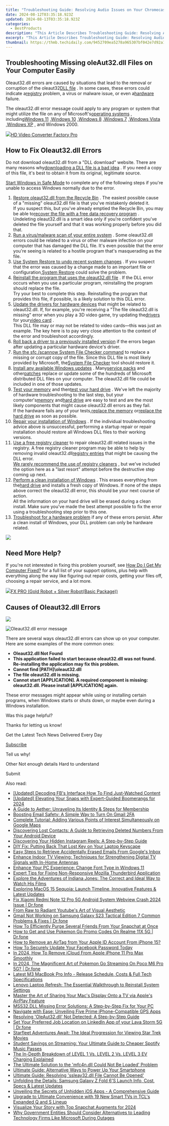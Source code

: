```yaml
---
title: "Troubleshooting Guide: Resolving Audio Issues on Your Chromecast"
date: 2024-08-12T03:35:18.923Z
updated: 2024-08-13T03:35:18.923Z
categories:
  - BestProducts
description: "This Article Describes Troubleshooting Guide: Resolving Audio Issues on Your Chromecast"
excerpt: "This Article Describes Troubleshooting Guide: Resolving Audio Issues on Your Chromecast"
thumbnail: https://thmb.techidaily.com/9452709ea5278a965307bf042e7d92a12b881e1c879f75105867000ed51ea454.jpg
---
```


## Troubleshooting Missing oleAut32.dll Files on Your Computer Easily
 Oleaut32.dll errors are caused by situations that lead to the removal or corruption of the oleaut32[DLL file](https://www.lifewire.com/what-is-a-dll-file-2625852) . In some cases, these errors could indicate a[registry](https://www.lifewire.com/windows-registry-2625992) problem, a virus or malware issue, or even a[hardware](https://www.lifewire.com/computer-hardware-2625895) failure.

 The oleaut32.dll error message could apply to any program or system that might utilize the file on any of Microsoft's[operating systems](https://www.lifewire.com/operating-systems-2625912) , including[Windows 11](https://www.lifewire.com/windows-11-5188930) ,[Windows 10](https://www.lifewire.com/windows-10-2626217) ,[Windows 8](https://www.lifewire.com/windows-8-2626235) ,[Windows 7](https://www.lifewire.com/windows-7-2626265) ,[Windows Vista](https://www.lifewire.com/windows-vista-2626311) ,[Windows XP](https://www.lifewire.com/windows-xp-2626354) , and Windows 2000.

<!-- affiliate ads begin -->
<a href="https://secure.2checkout.com/order/checkout.php?PRODS=4537546&QTY=1&AFFILIATE=108875&CART=1"><img src="https://secure.avangate.com/images/merchant/4b0a0290ad7df100b77e86839989a75e/products/7_copy_2_2_hdpro.png" border="0">HD Video Converter Factory Pro</a>
<!-- affiliate ads end -->
## How to Fix Oleaut32.dll Errors

 Do not download oleaut32.dll from a "DLL download" website. There are many reasons why[downloading a DLL file is a bad idea](https://www.lifewire.com/important-reasons-not-to-download-dll-files-2624455) . If you need a copy of this file, it's best to obtain it from its original, legitimate source.

[Start Windows in Safe Mode](https://www.lifewire.com/how-do-i-start-windows-in-safe-mode-2624480) to complete any of the following steps if you're unable to access Windows normally due to the error.

1. [Restore oleaut32.dll from the Recycle Bin](https://www.lifewire.com/how-to-restore-deleted-files-from-the-recycle-bin-2624515) . The easiest possible cause of a "missing" oleaut32.dll file is that you've mistakenly deleted it.  
 If you suspect this, but you've already emptied the Recycle Bin, you may be able to[recover the file with a free data recovery program](https://www.lifewire.com/free-data-recovery-software-tools-2622893) .  
 Undeleting oleaut32.dll is a smart idea only if you're confident you've deleted the file yourself and that it was working properly before you did that.
2. [Run a virus/malware scan of your entire system](https://www.lifewire.com/properly-scan-your-computer-for-viruses-and-other-malware-2624526) . Some oleaut32.dll errors could be related to a virus or other malware infection on your computer that has damaged the DLL file. It's even possible that the error you're seeing is related to a hostile program that's masquerading as the file.
3. [Use System Restore to undo recent system changes](https://www.lifewire.com/how-to-use-system-restore-in-windows-2626131) . If you suspect that the error was caused by a change made to an important file or configuration,[System Restore](https://www.lifewire.com/what-is-system-restore-2626022) could solve the problem.
4. [Reinstall the program that uses the oleaut32.dll file](https://www.lifewire.com/what-is-the-proper-way-to-reinstall-a-software-program-2624478) . If the DLL error occurs when you use a particular program, reinstalling the program should replace the file.​  
 Try your best to complete this step. Reinstalling the program that provides this file, if possible, is a likely solution to this DLL error.
5. [Update the drivers for hardware devices](https://www.lifewire.com/how-to-update-drivers-in-windows-2619214) that might be related to oleaut32.dll. If, for example, you're receiving a "The file oleaut32.dll is missing" error when you play a 3D video game, try updating the[drivers](https://www.lifewire.com/what-is-a-device-driver-2625796) for your[video card](https://www.lifewire.com/what-is-a-video-card-2618161) .​  
 This DLL file may or may not be related to video cards—this was just an example. The key here is to pay very close attention to the context of the error and troubleshoot accordingly.
6. [Roll back a driver to a previously installed version](https://www.lifewire.com/how-to-roll-back-a-driver-in-windows-2619217) if the errors began after updating a particular hardware device's driver.
7. [Run the sfc /scannow System File Checker command](https://www.lifewire.com/how-to-use-sfc-scannow-to-repair-windows-system-files-2626161) to replace a missing or corrupt copy of the file. Since this DLL file is most likely provided by Microsoft, the[System File Checker](https://www.lifewire.com/sfc-command-system-file-checker-2626020) tool should restore it.
8. [Install any available Windows updates](https://www.lifewire.com/how-to-check-for-install-windows-updates-2624596) . Many[service packs](https://www.lifewire.com/what-is-a-service-pack-2626010) and other[patches](https://www.lifewire.com/what-is-a-patch-2625960) replace or update some of the hundreds of Microsoft distributed DLL files on your computer. The oleaut32.dll file could be included in one of those updates.
9. [Test your memory](https://www.lifewire.com/free-memory-test-programs-2626178) and then[test your hard drive](https://www.lifewire.com/free-hard-drive-testing-programs-2626183) . We've left the majority of hardware troubleshooting to the last step, but your computer's[memory](https://www.lifewire.com/what-is-random-access-memory-ram-2618159) and[hard drive](https://www.lifewire.com/what-is-a-hard-disk-drive-2618152) are easy to test and are the most likely components that might cause oleaut32.dll errors as they fail.  
 If the hardware fails any of your tests,[replace the memory](https://www.lifewire.com/how-to-replace-the-memory-ram-in-a-computer-2626201) or[replace the hard drive](https://www.lifewire.com/how-to-replace-a-hard-drive-2626200) as soon as possible.
10. [Repair your installation of Windows](https://www.lifewire.com/how-do-i-automatically-repair-windows-problems-2624907) . If the individual troubleshooting advice above is unsuccessful, performing a startup repair or repair installation should restore all Windows DLL files to their working versions.
11. [Use a free registry cleaner](https://www.lifewire.com/free-registry-cleaners-2626176) to repair oleaut32.dll related issues in the registry. A free registry cleaner program may be able to help by removing invalid oleaut32.dll[registry entries](https://www.lifewire.com/what-is-a-registry-key-2625999) that might be causing the DLL error.​  
[We rarely recommend the use of registry cleaners](https://www.lifewire.com/registry-cleaner-faq-2625124) , but we've included the option here as a "last resort" attempt before the destructive step coming up next.
12. [Perform a clean installation of Windows](https://www.lifewire.com/how-to-clean-install-windows-2624904) . This erases everything from the[hard drive](https://www.lifewire.com/what-is-a-hard-disk-drive-2618152) and installs a fresh copy of Windows. If none of the steps above correct the oleaut32.dll error, this should be your next course of action.​  
 All the information on your hard drive will be erased during a clean install. Make sure you've made the best attempt possible to fix the error using a troubleshooting step prior to this one.
13. [Troubleshoot for a hardware problem](https://www.lifewire.com/fix-a-dll-issue-caused-by-a-hardware-problem-2624493) if any of these errors persist. After a clean install of Windows, your DLL problem can only be hardware related.

<!-- affiliate ads begin -->
<a href="https://secure.2checkout.com/order/checkout.php?PRODS=19080710&QTY=1&AFFILIATE=108875&CART=1"><img src="https://smart-seo-tool.com/images/SmartSEOAuditorBox.png" border="0"></a>
<!-- affiliate ads end -->
## Need More Help?

 If you're not interested in fixing this problem yourself, see [How Do I Get My Computer Fixed?](https://www.lifewire.com/how-do-i-get-my-computer-fixed-2625167) for a full list of your support options, plus help with everything along the way like figuring out repair costs, getting your files off, choosing a repair service, and a lot more.

<!-- affiliate ads begin -->
<a href="https://secure.2checkout.com/order/checkout.php?PRODS=40085955&QTY=1&AFFILIATE=108875&CART=1"><img src="https://secure.avangate.com/images/merchant/f702defbc67edb455949f46babab0c18/products/2_logo9.png" border="0">FX PRO (Gold Robot + Silver Robot(Basic Package))</a>
<!-- affiliate ads end -->
## Causes of Oleaut32.dll Errors

<!-- affiliate ads begin -->
<a href="https://shop.systoolsgroup.com/affiliate.php?ACCOUNT=SYSTOOBY&AFFILIATE=108875&PATH=https%3A%2F%2Fwww.systoolsgroup.com%3FAFFILIATE%3D108875%26RESOURCE%3DSysTools%2BSQL%2BRecovery"><img src="https://www.systoolsgroup.com/box/sql-recovery.png" border="0"></a>
<!-- affiliate ads end -->
![Oleaut32.dll error message](https://www.lifewire.com/thmb/4mfuHoRu8ZgdsjrQb5NXuUk85oo=/1500x0/filters:no_upscale():max_bytes(150000):strip_icc():format(webp)/oleaut32-dll-error-message-2a7a81b17da04303af2971393d8bbdd1.png)

 There are several ways oleaut32.dll errors can show up on your computer. Here are some examples of the more common ones:

* **Oleaut32.dll Not Found**
* **This application failed to start because oleaut32.dll was not found. Re-installing the application may fix this problem.**
* **Cannot find \[PATH\]\\oleaut32.dll**
* **The file oleaut32.dll is missing.**
* **Cannot start \[APPLICATION\]. A required component is missing: oleaut32.dll. Please install \[APPLICATION\] again.**

 These error messages might appear while using or installing certain programs, when Windows starts or shuts down, or maybe even during a Windows installation.

Was this page helpful?

Thanks for letting us know!

 Get the Latest Tech News Delivered Every Day

[Subscribe](https://www.lifewire.com/#)

Tell us why!

 Other  Not enough details  Hard to understand

 Submit

<ins class="adsbygoogle"
     style="display:block"
     data-ad-format="autorelaxed"
     data-ad-client="ca-pub-7571918770474297"
     data-ad-slot="1223367746"></ins>



<ins class="adsbygoogle"
     style="display:block"
     data-ad-client="ca-pub-7571918770474297"
     data-ad-slot="8358498916"
     data-ad-format="auto"
     data-full-width-responsive="true"></ins>

<span class="atpl-alsoreadstyle">Also read:</span>
<div><ul>
<li><a href="https://facebook-clips.techidaily.com/updated-decoding-fbs-interface-how-to-find-just-watched-content/"><u>[Updated] Decoding FB's Interface  How To Find Just-Watched Content</u></a></li>
<li><a href="https://snapchat-videos.techidaily.com/updated-elevating-your-snaps-with-expert-guided-boomerangs-for-2024/"><u>[Updated] Elevating Your Snaps with Expert-Guided Boomerangs for 2024</u></a></li>
<li><a href="https://tech-renaissance.techidaily.com/a-guide-to-aether-unraveling-its-identity-and-steps-for-membership/"><u>A Guide to Aether: Unraveling Its Identity & Steps for Membership</u></a></li>
<li><a href="https://tech-renaissance.techidaily.com/boosting-email-safety-a-simple-way-to-turn-on-gmail-2fa/"><u>Boosting Email Safety: A Simple Way to Turn On Gmail 2FA</u></a></li>
<li><a href="https://tech-renaissance.techidaily.com/complete-tutorial-adding-various-points-of-interest-simultaneously-on-google-maps/"><u>Complete Tutorial: Adding Various Points of Interest Simultaneously on Google Maps</u></a></li>
<li><a href="https://tech-renaissance.techidaily.com/discovering-lost-contacts-a-guide-to-retrieving-deleted-numbers-from-your-android-device/"><u>Discovering Lost Contacts: A Guide to Retrieving Deleted Numbers From Your Android Device</u></a></li>
<li><a href="https://tech-renaissance.techidaily.com/discovering-your-hidden-instagram-reels-a-step-by-step-guide/"><u>Discovering Your Hidden Instagram Reels: A Step-by-Step Guide</u></a></li>
<li><a href="https://tech-renaissance.techidaily.com/diy-fix-putting-back-that-lost-key-on-your-laptop-keyscape/"><u>DIY Fix: Putting Back That Lost Key on Your Laptop Keyscape</u></a></li>
<li><a href="https://tech-renaissance.techidaily.com/easy-steps-to-retrieve-accidentally-erased-emails-from-googles-inbox/"><u>Easy Steps to Retrieve Accidentally Erased Emails From Google's Inbox</u></a></li>
<li><a href="https://tech-renaissance.techidaily.com/enhance-indoor-tv-viewing-techniques-for-strengthening-digital-tv-signals-with-in-home-antennas/"><u>Enhance Indoor TV Viewing: Techniques for Strengthening Digital TV Signals with In-Home Antennas</u></a></li>
<li><a href="https://tech-renaissance.techidaily.com/enhance-your-pc-experience-change-font-type-in-windows-11/"><u>Enhance Your PC Experience: Change Font Type in Windows 11</u></a></li>
<li><a href="https://tech-renaissance.techidaily.com/expert-tips-for-fixing-non-responsive-mozilla-thunderbird-application/"><u>Expert Tips for Fixing Non-Responsive Mozilla Thunderbird Application</u></a></li>
<li><a href="https://tech-renaissance.techidaily.com/explore-the-adventures-of-indiana-jones-the-correct-and-ideal-way-to-watch-his-films/"><u>Explore the Adventures of Indiana Jones: The Correct and Ideal Way to Watch His Films</u></a></li>
<li><a href="https://tech-renaissance.techidaily.com/exploring-macos-15-sequoia-launch-timeline-innovative-features-and-latest-updates/"><u>Exploring MacOS 15 Sequoia: Launch Timeline, Innovative Features & Latest Updates</u></a></li>
<li><a href="https://howto.techidaily.com/fix-xiaomi-redmi-note-12-pro-5g-android-system-webview-crash-2024-issue-drfone-by-drfone-fix-android-problems-fix-android-problems/"><u>Fix Xiaomi Redmi Note 12 Pro 5G Android System Webview Crash 2024 Issue | Dr.fone</u></a></li>
<li><a href="https://youtube-clips.techidaily.com/from-raw-to-radiant-youtubes-art-of-visual-aesthetic/"><u>From Raw to Radiant  Youtube's Art of Visual Aesthetic</u></a></li>
<li><a href="https://howto.techidaily.com/gmail-not-working-on-samsung-galaxy-s23-tactical-edition-7-common-problems-and-fixes-drfone-by-drfone-fix-android-problems-fix-android-problems/"><u>Gmail Not Working on Samsung Galaxy S23 Tactical Edition 7 Common Problems & Fixes | Dr.fone</u></a></li>
<li><a href="https://tech-renaissance.techidaily.com/how-to-efficiently-purge-several-friends-from-your-snapchat-at-once/"><u>How To Efficiently Purge Several Friends From Your Snapchat at Once</u></a></li>
<li><a href="https://pokemon-go-android.techidaily.com/how-to-get-and-use-pokemon-go-promo-codes-on-realme-11x-5g-drfone-by-drfone-virtual-android/"><u>How to Get and Use Pokemon Go Promo Codes On Realme 11X 5G | Dr.fone</u></a></li>
<li><a href="https://apple-account.techidaily.com/how-to-remove-an-airtag-from-your-apple-id-account-from-iphone-15-by-drfone-ios/"><u>How to Remove an AirTag from Your Apple ID Account From iPhone 15?</u></a></li>
<li><a href="https://tech-renaissance.techidaily.com/1722887600467-how-to-securely-update-your-facebook-password-today/"><u>How To Securely Update Your Facebook Password Today</u></a></li>
<li><a href="https://activate-lock.techidaily.com/in-2024-how-to-remove-icloud-from-apple-iphone-11-pro-max-smoothly-by-drfone-ios/"><u>In 2024, How To Remove iCloud From Apple iPhone 11 Pro Max Smoothly</u></a></li>
<li><a href="https://pokemon-go-android.techidaily.com/in-2024-the-magnificent-art-of-pokemon-go-streaming-on-poco-m6-pro-5g-drfone-by-drfone-virtual-android/"><u>In 2024, The Magnificent Art of Pokemon Go Streaming On Poco M6 Pro 5G? | Dr.fone</u></a></li>
<li><a href="https://tech-renaissance.techidaily.com/latest-m3-macbook-pro-info-release-schedule-costs-and-full-tech-specifications/"><u>Latest M3 MacBook Pro Info - Release Schedule, Costs & Full Tech Specifications</u></a></li>
<li><a href="https://tech-renaissance.techidaily.com/lenovo-laptop-refresh-the-essential-walkthrough-to-reinstall-system-settings/"><u>Lenovo Laptop Refresh: The Essential Walkthrough to Reinstall System Settings</u></a></li>
<li><a href="https://tech-renaissance.techidaily.com/master-the-art-of-sharing-your-macs-display-onto-a-tv-via-apples-airplay-feature/"><u>Master the Art of Sharing Your Mac's Display Onto a TV via Apple's AirPlay Feature</u></a></li>
<li><a href="https://tech-renaissance.techidaily.com/mss32dll-missing-error-solutions-a-step-by-step-fix-for-your-pc/"><u>MSS32.DLL Missing Error Solutions: A Step-by-Step Fix for Your PC</u></a></li>
<li><a href="https://tech-renaissance.techidaily.com/navigate-with-ease-unveiling-five-prime-iphone-compatible-gps-apps/"><u>Navigate with Ease: Unveiling Five Prime iPhone-Compatible GPS Apps</u></a></li>
<li><a href="https://tech-renaissance.techidaily.com/resolving-oleaut32dll-not-detected-a-step-by-step-guide/"><u>Resolving 'OleAut32.dll' Not Detected: A Step-by-Step Guide</u></a></li>
<li><a href="https://location-social.techidaily.com/set-your-preferred-job-location-on-linkedin-app-of-your-lava-storm-5g-drfone-by-drfone-virtual-android/"><u>Set Your Preferred Job Location on LinkedIn App of your Lava Storm 5G | Dr.fone</u></a></li>
<li><a href="https://tech-renaissance.techidaily.com/starfleet-adventures-await-the-ideal-progression-for-viewing-star-trek-movies/"><u>Starfleet Adventures Await: The Ideal Progression for Viewing Star Trek Movies</u></a></li>
<li><a href="https://tech-renaissance.techidaily.com/student-savings-on-streaming-your-ultimate-guide-to-cheaper-spotify-music-passes/"><u>Student Savings on Streaming: Your Ultimate Guide to Cheaper Spotify Music Passes</u></a></li>
<li><a href="https://tech-renaissance.techidaily.com/the-in-depth-breakdown-of-level-1-vs-level-2-vs-level-3-ev-charging-explained/"><u>The In-Depth Breakdown of LEVEL 1 Vs. LEVEL 2 Vs. LEVEL 3 EV Charging Explained</u></a></li>
<li><a href="https://tech-renaissance.techidaily.com/the-ultimate-solution-to-the-mfc4ndll-could-not-be-loaded-problem/"><u>The Ultimate Solution to the 'mfc4n.dll Could Not Be Loaded' Problem</u></a></li>
<li><a href="https://tech-renaissance.techidaily.com/ultimate-guide-alternative-ways-to-power-up-your-smartphone/"><u>Ultimate Guide: Alternative Ways to Power Up Your Smartphone</u></a></li>
<li><a href="https://tech-renaissance.techidaily.com/ultimate-guide-resolving-ssleay32dll-file-cannot-be-opened/"><u>Ultimate Guide: Resolving 'ssleay32.dll File Cannot Be Opened'</u></a></li>
<li><a href="https://tech-renaissance.techidaily.com/unfolding-the-details-samsung-galaxy-z-fold-6s-launch-info-cost-specs-and-latest-updates/"><u>Unfolding the Details: Samsung Galaxy Z Fold 6'S Launch Info, Cost, Specs & Latest Updates</u></a></li>
<li><a href="https://tech-renaissance.techidaily.com/unveiling-the-secrets-of-unhidden-ios-apps-a-comprehensive-guide/"><u>Unveiling the Secrets of Unhidden iOS Apps - A Comprehensive Guide</u></a></li>
<li><a href="https://tech-renaissance.techidaily.com/upgrade-to-ultimate-convenience-with-19-new-smart-tvs-in-tcls-expanded-q-and-s-lineup/"><u>Upgrade to Ultimate Convenience with 19 New Smart TVs in TCL's Expanded Q and S Lineup</u></a></li>
<li><a href="https://snapchat-videos.techidaily.com/visualize-your-story-with-top-snapchat-augments-for-2024/"><u>Visualize Your Story with Top Snapchat Augments for 2024</u></a></li>
<li><a href="https://tech-renaissance.techidaily.com/why-government-entities-should-consider-alternatives-to-leading-technology-firms-like-microsoft-during-outages/"><u>Why Government Entities Should Consider Alternatives to Leading Technology Firms Like Microsoft During Outages</u></a></li>
</ul></div>
